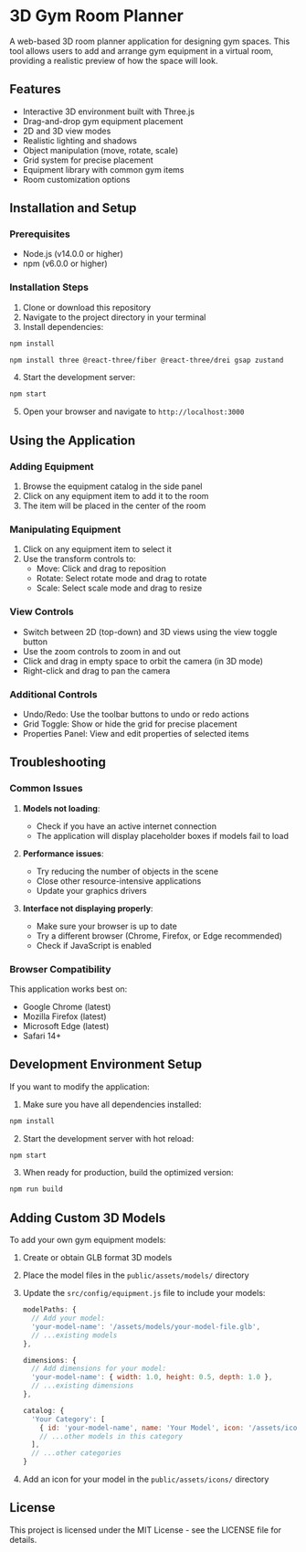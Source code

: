 # 3D Gym Room Planner

A web-based 3D room planner application for designing gym spaces. This tool allows users to add and arrange gym equipment in a virtual room, providing a realistic preview of how the space will look.

## Features

- Interactive 3D environment built with Three.js
- Drag-and-drop gym equipment placement
- 2D and 3D view modes
- Realistic lighting and shadows
- Object manipulation (move, rotate, scale)
- Grid system for precise placement
- Equipment library with common gym items
- Room customization options

## Installation and Setup

### Prerequisites

- Node.js (v14.0.0 or higher)
- npm (v6.0.0 or higher)

### Installation Steps

1. Clone or download this repository
2. Navigate to the project directory in your terminal
3. Install dependencies:

```bash
npm install
```

```bash
npm install three @react-three/fiber @react-three/drei gsap zustand
```

4. Start the development server:

```bash
npm start
```

5. Open your browser and navigate to `http://localhost:3000`

## Using the Application

### Adding Equipment

1. Browse the equipment catalog in the side panel
2. Click on any equipment item to add it to the room
3. The item will be placed in the center of the room

### Manipulating Equipment

1. Click on any equipment item to select it
2. Use the transform controls to:
   - Move: Click and drag to reposition
   - Rotate: Select rotate mode and drag to rotate
   - Scale: Select scale mode and drag to resize

### View Controls

- Switch between 2D (top-down) and 3D views using the view toggle button
- Use the zoom controls to zoom in and out
- Click and drag in empty space to orbit the camera (in 3D mode)
- Right-click and drag to pan the camera

### Additional Controls

- Undo/Redo: Use the toolbar buttons to undo or redo actions
- Grid Toggle: Show or hide the grid for precise placement
- Properties Panel: View and edit properties of selected items

## Troubleshooting

### Common Issues

1. **Models not loading**: 
   - Check if you have an active internet connection
   - The application will display placeholder boxes if models fail to load

2. **Performance issues**:
   - Try reducing the number of objects in the scene
   - Close other resource-intensive applications
   - Update your graphics drivers

3. **Interface not displaying properly**:
   - Make sure your browser is up to date
   - Try a different browser (Chrome, Firefox, or Edge recommended)
   - Check if JavaScript is enabled

### Browser Compatibility

This application works best on:
- Google Chrome (latest)
- Mozilla Firefox (latest)
- Microsoft Edge (latest)
- Safari 14+

## Development Environment Setup

If you want to modify the application:

1. Make sure you have all dependencies installed:
```bash
npm install
```

2. Start the development server with hot reload:
```bash
npm start
```

3. When ready for production, build the optimized version:
```bash
npm run build
```

## Adding Custom 3D Models

To add your own gym equipment models:

1. Create or obtain GLB format 3D models
2. Place the model files in the `public/assets/models/` directory
3. Update the `src/config/equipment.js` file to include your models:
   ```javascript
   modelPaths: {
     // Add your model:
     'your-model-name': '/assets/models/your-model-file.glb',
     // ...existing models
   },
   
   dimensions: {
     // Add dimensions for your model:
     'your-model-name': { width: 1.0, height: 0.5, depth: 1.0 },
     // ...existing dimensions
   },
   
   catalog: {
     'Your Category': [
       { id: 'your-model-name', name: 'Your Model', icon: '/assets/icons/your-icon.png' },
       // ...other models in this category
     ],
     // ...other categories
   }
   ```

4. Add an icon for your model in the `public/assets/icons/` directory

## License

This project is licensed under the MIT License - see the LICENSE file for details.